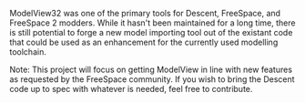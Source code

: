 ModelView32 was one of the primary tools for Descent, FreeSpace, and FreeSpace 2 modders. While it hasn't been maintained for a long time, there is still potential to forge a new model importing tool out of the existant code that could be used as an enhancement for the currently used modelling toolchain.

Note: This project will focus on getting ModelView in line with new features as requested by the FreeSpace community. If you wish to bring the Descent code up to spec with whatever is needed, feel free to contribute.